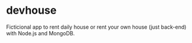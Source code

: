 # devhouse
Ficticional app to rent daily house or rent your own house (just back-end) with Node.js and MongoDB.
